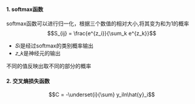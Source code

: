 #### 1. softmax函数
softmax函数可以进行归一化，根据三个数值的相对大小,将其变为和为1的概率
$$S_{ij} = \frac{e^{z_i}}{\sum_k e^{z_k}}$$
-  𝑆𝑖是经过softmax的类别概率输出
-  𝑧_𝑘是神经元的输出

不同的值反映出取不同的部分的概率

#### 2. 交叉熵损失函数
$$C = -\underset{i}{\sum} y_iln\hat{y}_i$$
